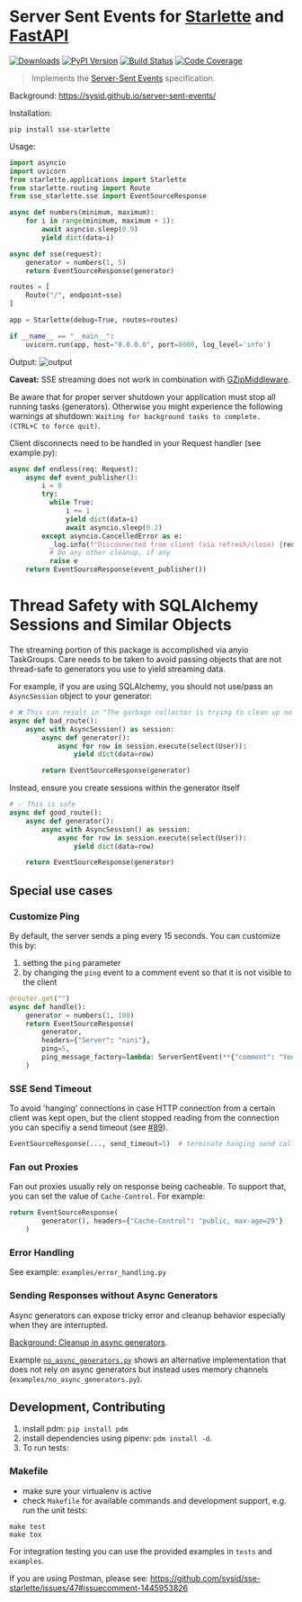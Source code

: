 # Server Sent Events for [Starlette](https://github.com/encode/starlette) and [FastAPI](https://fastapi.tiangolo.com/)

[![Downloads](https://static.pepy.tech/badge/sse-starlette/week)](https://pepy.tech/project/sse-starlette)
[![PyPI Version][pypi-image]][pypi-url]
[![Build Status][build-image]][build-url]
[![Code Coverage][coverage-image]][coverage-url]

> Implements the [Server-Sent Events](https://developer.mozilla.org/en-US/docs/Web/API/Server-sent_events) specification.

Background: https://sysid.github.io/server-sent-events/

Installation:

```shell
pip install sse-starlette
```

Usage:

```python
import asyncio
import uvicorn
from starlette.applications import Starlette
from starlette.routing import Route
from sse_starlette.sse import EventSourceResponse

async def numbers(minimum, maximum):
    for i in range(minimum, maximum + 1):
        await asyncio.sleep(0.9)
        yield dict(data=i)

async def sse(request):
    generator = numbers(1, 5)
    return EventSourceResponse(generator)

routes = [
    Route("/", endpoint=sse)
]

app = Starlette(debug=True, routes=routes)

if __name__ == "__main__":
    uvicorn.run(app, host="0.0.0.0", port=8000, log_level='info')
```

Output:
![output](output.png)

**Caveat:** SSE streaming does not work in combination with [GZipMiddleware](https://github.com/encode/starlette/issues/20#issuecomment-704106436).

Be aware that for proper server shutdown your application must stop all
running tasks (generators). Otherwise you might experience the following warnings
at shutdown: `Waiting for background tasks to complete. (CTRL+C to force quit)`.

Client disconnects need to be handled in your Request handler (see example.py):
```python
async def endless(req: Request):
    async def event_publisher():
        i = 0
        try:
          while True:
              i += 1
              yield dict(data=i)
              await asyncio.sleep(0.2)
        except asyncio.CancelledError as e:
          _log.info(f"Disconnected from client (via refresh/close) {req.client}")
          # Do any other cleanup, if any
          raise e
    return EventSourceResponse(event_publisher())
```

# Thread Safety with SQLAlchemy Sessions and Similar Objects

The streaming portion of this package is accomplished via anyio TaskGroups. Care
needs to be taken to avoid passing objects that are not thread-safe to generators
you use to yield streaming data.

For example, if you are using SQLAlchemy, you should not use/pass an `AsyncSession`
object to your generator:

```python
# ❌ This can result in "The garbage collector is trying to clean up non-checked-in connection..." errors
async def bad_route():
    async with AsyncSession() as session:
        async def generator():
            async for row in session.execute(select(User)):
                yield dict(data=row)

        return EventSourceResponse(generator)
```

Instead, ensure you create sessions within the generator itself

```python
# ✅ This is safe
async def good_route():
    async def generator():
        async with AsyncSession() as session:
            async for row in session.execute(select(User)):
                yield dict(data=row)

    return EventSourceResponse(generator)
```

## Special use cases
### Customize Ping
By default, the server sends a ping every 15 seconds. You can customize this by:
1. setting the `ping` parameter
2. by changing the `ping` event to a comment event so that it is not visible to the client
```python
@router.get("")
async def handle():
    generator = numbers(1, 100)
    return EventSourceResponse(
        generator,
        headers={"Server": "nini"},
        ping=5,
        ping_message_factory=lambda: ServerSentEvent(**{"comment": "You can't see\r\nthis ping"}),
    )
```
### SSE Send Timeout
To avoid 'hanging' connections in case HTTP connection from a certain client was kept open, but the client
stopped reading from the connection you can specifiy a send timeout (see
[#89](https://github.com/sysid/sse-starlette/issues/89)).
```python
EventSourceResponse(..., send_timeout=5)  # terminate hanging send call after 5s
```

### Fan out Proxies
Fan out proxies usually rely on response being cacheable. To support that, you can set the value of `Cache-Control`.
For example:
```python
return EventSourceResponse(
        generator(), headers={"Cache-Control": "public, max-age=29"}
    )
```
### Error Handling
See example: `examples/error_handling.py`

### Sending Responses without Async Generators
Async generators can expose tricky error and cleanup behavior especially when they are interrupted.

[Background: Cleanup in async generators](https://vorpus.org/blog/some-thoughts-on-asynchronous-api-design-in-a-post-asyncawait-world/#cleanup-in-generators-and-async-generators).

Example [`no_async_generators.py`](https://github.com/sysid/sse-starlette/pull/56#issue-1704495339) shows an alternative implementation
that does not rely on async generators but instead uses memory channels (`examples/no_async_generators.py`).


## Development, Contributing
1. install pdm: `pip install pdm`
2. install dependencies using pipenv: `pdm install -d`.
3. To run tests:

### Makefile
- make sure your virtualenv is active
- check `Makefile` for available commands and development support, e.g. run the unit tests:
```shell
make test
make tox
```

For integration testing you can use the provided examples in `tests` and `examples`.

If you are using Postman, please see: https://github.com/sysid/sse-starlette/issues/47#issuecomment-1445953826


<!-- Badges -->

[pypi-image]: https://badge.fury.io/py/sse-starlette.svg
[pypi-url]: https://pypi.org/project/sse-starlette/
[build-image]: https://github.com/sysid/sse-starlette/actions/workflows/build.yml/badge.svg
[build-url]: https://github.com/sysid/sse-starlette/actions/workflows/build.yml
[coverage-image]: https://codecov.io/gh/sysid/sse-starlette/branch/master/graph/badge.svg
[coverage-url]: https://codecov.io/gh/sysid/sse-starlette
